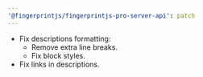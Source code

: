 ```yaml
---
'@fingerprintjs/fingerprintjs-pro-server-api': patch
---
```


- Fix descriptions formatting:
  - Remove extra line breaks.
  - Fix block styles.
- Fix links in descriptions.